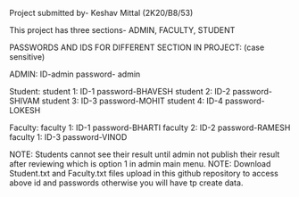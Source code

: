 Project submitted by- Keshav Mittal (2K20/B8/53)


This project has three sections-
ADMIN, FACULTY, STUDENT

PASSWORDS AND IDS FOR DIFFERENT SECTION IN PROJECT: (case sensitive)

ADMIN:  ID-admin  password- admin

Student:
student 1:  ID-1 password-BHAVESH
student 2:  ID-2 password-SHIVAM
student 3:  ID-3 password-MOHIT
student 4:  ID-4 password-LOKESH

Faculty:
faculty 1: ID-1  password-BHARTI
faculty 2: ID-2  password-RAMESH
faculty 1: ID-3  password-VINOD

NOTE: Students cannot see their result until admin not publish their result after reviewing which is option 1 in admin main menu.
NOTE: Download Student.txt and Faculty.txt files upload in this github repository to access above id and passwords otherwise you will have tp create data.
